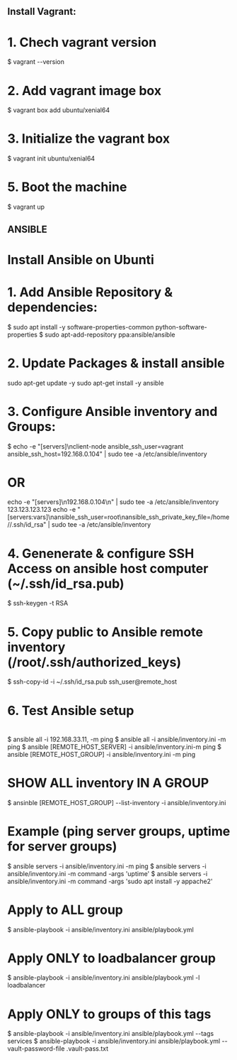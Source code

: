 ## Install Vagrant:

# 1. Chech vagrant version
$ vagrant --version

# 2. Add vagrant image box
$ vagrant box add ubuntu/xenial64

# 3. Initialize the vagrant box
$ vagrant init ubuntu/xenial64

# 5. Boot the machine
$ vagrant up


## ANSIBLE 
# Install Ansible on Ubunti

# 1. Add Ansible Repository & dependencies:
$ sudo apt install -y software-properties-common python-software-properties
$ sudo apt-add-repository ppa:ansible/ansible

# 2. Update Packages & install ansible
sudo apt-get update -y
sudo apt-get install -y  ansible

# 3. Configure Ansible inventory and Groups:
$ echo -e "[servers]\nclient-node ansible_ssh_user=vagrant ansible_ssh_host=192.168.0.104" | sudo tee -a /etc/ansible/inventory

# OR
echo -e "[servers]\n192.168.0.104\n" | sudo tee -a /etc/ansible/inventory
123.123.123.123
echo -e "[servers:vars]\nansible_ssh_user=root\nansible_ssh_private_key_file=/home/<USERNAME>/.ssh/id_rsa" | sudo tee -a /etc/ansible/inventory 


# 4. Genenerate & configure SSH Access on ansible host computer (~/.ssh/id_rsa.pub)
$ ssh-keygen -t RSA

# 5. Copy public to Ansible remote inventory (/root/.ssh/authorized_keys)
$ ssh-copy-id -i ~/.ssh/id_rsa.pub ssh_user@remote_host

# 6. Test Ansible setup
# 
$ ansible all -i 192.168.33.11, -m ping 
$ ansible all -i ansible/inventory.ini -m ping 
$ ansible [REMOTE_HOST_SERVER]  -i ansible/inventory.ini-m ping 
$ ansible  [REMOTE_HOST_GROUP] -i ansible/inventory.ini -m ping

# SHOW ALL inventory IN A GROUP
$ ansinble [REMOTE_HOST_GROUP] --list-inventory -i ansible/inventory.ini

# Example (ping server groups, uptime for server groups)
$ ansible servers -i ansible/inventory.ini -m ping 
$ ansible servers -i ansible/inventory.ini -m command -args 'uptime' 
$ ansible servers -i ansible/inventory.ini -m command -args 'sudo apt install -y appache2'

# Apply to ALL group
$ ansible-playbook -i ansible/inventory.ini ansible/playbook.yml

# Apply ONLY to loadbalancer group
$ ansible-playbook -i ansible/inventory.ini ansible/playbook.yml -l loadbalancer

# Apply ONLY to groups of this tags
$ ansible-playbook -i ansible/inventory.ini ansible/playbook.yml --tags services
$ ansible-playbook -i ansible/inventory.ini ansible/playbook.yml --vault-password-file .vault-pass.txt